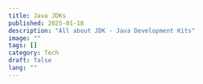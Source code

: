 ```yaml
---
title: Java JDKs
published: 2025-01-18
description: "All about JDK - Java Development Kits"
image: ""
tags: []
category: Tech
draft: false
lang: ""
---
```

